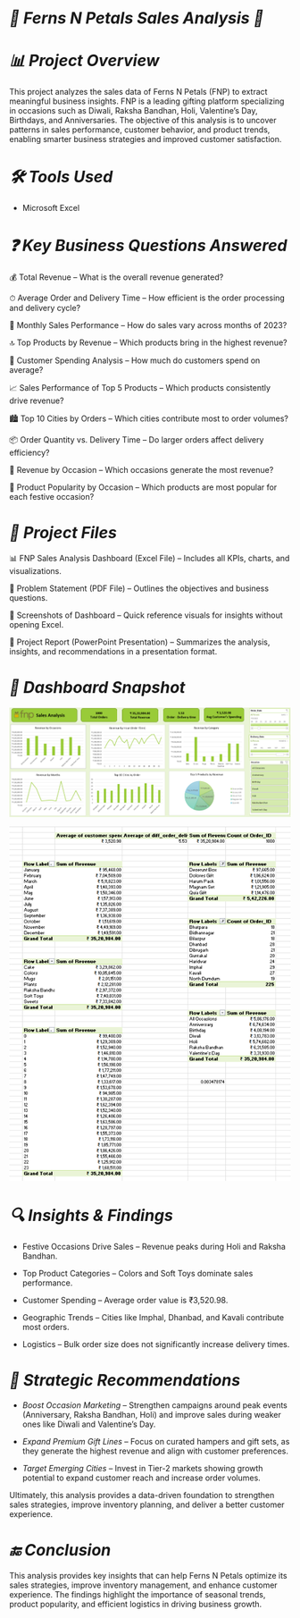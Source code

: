# *🌸 Ferns N Petals Sales Analysis 🌸*
# *📊 Project Overview*

This project analyzes the sales data of Ferns N Petals (FNP) to extract meaningful business insights. FNP is a leading gifting platform specializing in occasions such as Diwali, Raksha Bandhan, Holi, Valentine’s Day, Birthdays, and Anniversaries. The objective of this analysis is to uncover patterns in sales performance, customer behavior, and product trends, enabling smarter business strategies and improved customer satisfaction.

# *🛠 Tools Used*
- Microsoft Excel

# *❓ Key Business Questions Answered*

💰 Total Revenue – What is the overall revenue generated?

⏱ Average Order and Delivery Time – How efficient is the order processing and delivery cycle?

📅 Monthly Sales Performance – How do sales vary across months of 2023?

🔝 Top Products by Revenue – Which products bring in the highest revenue?

🛒 Customer Spending Analysis – How much do customers spend on average?

📈 Sales Performance of Top 5 Products – Which products consistently drive revenue?

🏙 Top 10 Cities by Orders – Which cities contribute most to order volumes?

📦 Order Quantity vs. Delivery Time – Do larger orders affect delivery efficiency?

🎉 Revenue by Occasion – Which occasions generate the most revenue?

🎁 Product Popularity by Occasion – Which products are most popular for each festive occasion?

# *📁 Project Files*

📊 FNP Sales Analysis Dashboard (Excel File) – Includes all KPIs, charts, and visualizations.

📝 Problem Statement (PDF File) – Outlines the objectives and business questions.

📸 Screenshots of Dashboard – Quick reference visuals for insights without opening Excel.

🎤 Project Report (PowerPoint Presentation) – Summarizes the analysis, insights, and recommendations in a presentation format.


# *📸 Dashboard Snapshot*

![SalesOverview](FNPDashboard.png)

![SalesOverview](FNPAnalysis.png)



# *🔍 Insights & Findings*

- Festive Occasions Drive Sales – Revenue peaks during Holi and Raksha Bandhan.

- Top Product Categories – Colors and Soft Toys dominate sales performance.

- Customer Spending – Average order value is ₹3,520.98.

- Geographic Trends – Cities like Imphal, Dhanbad, and Kavali contribute most orders.

- Logistics – Bulk order size does not significantly increase delivery times.

# *🚀 Strategic Recommendations*

- *Boost Occasion Marketing* – Strengthen campaigns around peak events (Anniversary, Raksha Bandhan, Holi) and improve sales during weaker ones like Diwali and Valentine’s Day.  

- *Expand Premium Gift Lines* – Focus on curated hampers and gift sets, as they generate the highest revenue and align with customer preferences.  

- *Target Emerging Cities* – Invest in Tier-2 markets showing growth potential to expand customer reach and increase order volumes.  

Ultimately, this analysis provides a data-driven foundation to strengthen sales strategies, improve inventory planning, and deliver a better customer experience.

# *🔚 Conclusion*

This analysis provides key insights that can help Ferns N Petals optimize its sales strategies, improve inventory management, and enhance customer experience. The findings highlight the importance of seasonal trends, product popularity, and efficient logistics in driving business growth.
